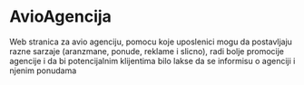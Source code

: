 # AvioAgencija
Web stranica za avio agenciju, pomocu koje uposlenici mogu da postavljaju razne sarzaje (aranzmane, ponude, reklame i slicno), radi bolje promocije agencije i da bi potencijalnim klijentima bilo lakse da se informisu o agenciji i njenim ponudama
